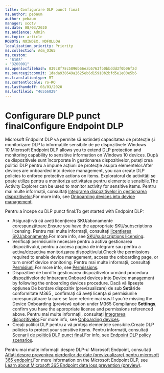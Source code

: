 ```yaml
---
title: Configurare DLP punct final
ms.author: pebaum
author: pebaum
manager: scotv
ms.date: 08/03/2020
ms.audience: Admin
ms.topic: article
ROBOTS: NOINDEX, NOFOLLOW
localization_priority: Priority
ms.collection: Adm_O365
ms.custom:
- "6108"
- "3200001"
ms.openlocfilehash: 039c8f78c5896b66eab5763fb0bbddd3f0b06f2d
ms.sourcegitcommit: 1dada930649a2625eb6d15910b2bfd5e1e00e5b6
ms.translationtype: MT
ms.contentlocale: ro-RO
ms.lasthandoff: 08/03/2020
ms.locfileid: "46556029"
---
```

# <a name="configure-endpoint-dlp"></a><span data-ttu-id="f375e-102">Configurare DLP punct final</span><span class="sxs-lookup"><span data-stu-id="f375e-102">Configure Endpoint DLP</span></span>

<span data-ttu-id="f375e-103">Microsoft Endpoint DLP vă permite să extindeți capacitatea de protecție și monitorizare DLP la informațiile sensibile de pe dispozitivele Windows 10.</span><span class="sxs-lookup"><span data-stu-id="f375e-103">Microsoft Endpoint DLP allows you to extend DLP protection and monitoring capability to sensitive information on Windows 10 devices.</span></span> <span data-ttu-id="f375e-104">După ce dispozitivele sunt încorporate în gestionarea dispozitivelor, puteți crea politici DLP pentru a impune acțiuni de protecție asupra elementelor.</span><span class="sxs-lookup"><span data-stu-id="f375e-104">After devices are onboarded into device management, you can create DLP policies to enforce protective actions on items.</span></span> <span data-ttu-id="f375e-105">Exploratorul de activități se poate utiliza pentru a monitoriza activitatea pentru elementele sensibile.</span><span class="sxs-lookup"><span data-stu-id="f375e-105">The Activity Explorer can be used to monitor activity for sensitive items.</span></span> <span data-ttu-id="f375e-106">Pentru mai multe informații, consultați [Integrarea dispozitivelor în gestionarea dispozitivelor](https://docs.microsoft.com/microsoft-365/compliance/endpoint-dlp-getting-started#onboarding-devices-into-device-management).</span><span class="sxs-lookup"><span data-stu-id="f375e-106">For more info, see [Onboarding devices into device management](https://docs.microsoft.com/microsoft-365/compliance/endpoint-dlp-getting-started#onboarding-devices-into-device-management).</span></span>  

<span data-ttu-id="f375e-107">Pentru a începe cu DLP punct final:</span><span class="sxs-lookup"><span data-stu-id="f375e-107">To get started with Endpoint DLP:</span></span>

- <span data-ttu-id="f375e-108">Asigurați-vă că aveți licențierea SKU/abonamente corespunzătoare.</span><span class="sxs-lookup"><span data-stu-id="f375e-108">Ensure you have the appropriate SKU/subscriptions licensing.</span></span> <span data-ttu-id="f375e-109">Pentru mai multe informații, consultați [licențierea SKU/abonamente](https://docs.microsoft.com/microsoft-365/compliance/endpoint-dlp-getting-started#skusubscriptions-licensing).</span><span class="sxs-lookup"><span data-stu-id="f375e-109">For more info, see [SKU/subscriptions licensing](https://docs.microsoft.com/microsoft-365/compliance/endpoint-dlp-getting-started#skusubscriptions-licensing).</span></span>
- <span data-ttu-id="f375e-110">Verificați permisiunile necesare pentru a activa gestionarea dispozitivului, pentru a accesa pagina de integrare sau pentru a activa/dezactiva monitorizarea dispozitivului.</span><span class="sxs-lookup"><span data-stu-id="f375e-110">Check the permissions required to enable device management, access the onboarding page, or turn on/off device monitoring.</span></span> <span data-ttu-id="f375e-111">Pentru mai multe informații, consultați [Permisiuni](https://docs.microsoft.com/microsoft-365/compliance/endpoint-dlp-getting-started#permissions).</span><span class="sxs-lookup"><span data-stu-id="f375e-111">For more info, see [Permissions](https://docs.microsoft.com/microsoft-365/compliance/endpoint-dlp-getting-started#permissions).</span></span>
- <span data-ttu-id="f375e-112">Dispozitive de bord în gestionarea dispozitivelor urmând procedura dispozitivelor de îmbarcare.</span><span class="sxs-lookup"><span data-stu-id="f375e-112">Onboard devices into Device management by following the onboarding devices procedure.</span></span> <span data-ttu-id="f375e-113">Dacă vă lipsește opțiunea De bordare dispozitiv (previzualizare) de sub **Setări**de conformitate M365 , confirmați că aveți licența și permisiunile corespunzătoare la care se face referire mai sus.</span><span class="sxs-lookup"><span data-stu-id="f375e-113">If you're missing the Device Onboarding (preview) option under M365 Compliance  **Settings**, confirm you have the appropriate license and permissions referenced above.</span></span> <span data-ttu-id="f375e-114">Pentru mai multe informații, consultați [Integrarea dispozitivelor](https://docs.microsoft.com/microsoft-365/compliance/endpoint-dlp-getting-started#onboarding-devices).</span><span class="sxs-lookup"><span data-stu-id="f375e-114">For more info, see [Onboarding devices](https://docs.microsoft.com/microsoft-365/compliance/endpoint-dlp-getting-started#onboarding-devices).</span></span> 
- <span data-ttu-id="f375e-115">Creați politici DLP pentru a vă proteja elementele sensibile.</span><span class="sxs-lookup"><span data-stu-id="f375e-115">Create DLP policies to protect your sensitive items.</span></span> <span data-ttu-id="f375e-116">Pentru informații, consultați [Scenarii de politică DLP punct final](https://docs.microsoft.com/microsoft-365/compliance/endpoint-dlp-using?view=o365-worldwide#endpoint-dlp-policy-scenarios).</span><span class="sxs-lookup"><span data-stu-id="f375e-116">For info, see [Endpoint DLP policy scenarios](https://docs.microsoft.com/microsoft-365/compliance/endpoint-dlp-using?view=o365-worldwide#endpoint-dlp-policy-scenarios).</span></span>

<span data-ttu-id="f375e-117">Pentru mai multe informații despre DLP-ul Microsoft Endpoint, consultați [Aflați despre prevenirea pierderilor de date (previzualizare) pentru microsoft 365 endpoint.](https://docs.microsoft.com/microsoft-365/compliance/endpoint-dlp-learn-about)</span><span class="sxs-lookup"><span data-stu-id="f375e-117">For more information on the Microsoft Endpoint DLP, see [Learn about Microsoft 365 Endpoint data loss prevention (preview)](https://docs.microsoft.com/microsoft-365/compliance/endpoint-dlp-learn-about).</span></span>